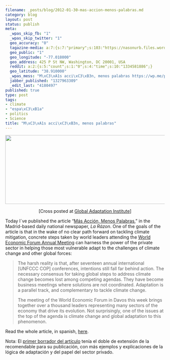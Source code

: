 ```yaml
--- 
filename: _posts/blog/2012-01-30-mas-accion-menos-palabras.md
category: blog
layout: post
status: publish
meta: 
  _wpas_skip_fb: "1"
  _wpas_skip_twitter: "1"
  geo_accuracy: "0"
  tagazine-media: a:7:{s:7:"primary";s:103:"https://nasonurb.files.wordpress.com/2012/01/artc3adculo-b-sc3a1nchez-andrade-la-razc3b3n-30-01-12-1.png";s:6:"images";a:1:{s:103:"https://nasonurb.files.wordpress.com/2012/01/artc3adculo-b-sc3a1nchez-andrade-la-razc3b3n-30-01-12-1.png";a:6:{s:8:"file_url";s:103:"https://nasonurb.files.wordpress.com/2012/01/artc3adculo-b-sc3a1nchez-andrade-la-razc3b3n-30-01-12-1.png";s:5:"width";s:4:"1133";s:6:"height";s:3:"385";s:4:"type";s:5:"image";s:4:"area";s:6:"436205";s:9:"file_path";s:0:"";}}s:6:"videos";a:0:{}s:11:"image_count";s:1:"1";s:6:"author";s:7:"4180497";s:7:"blog_id";s:7:"8438084";s:9:"mod_stamp";s:19:"2012-01-30 22:48:31";}
  geo_public: "1"
  geo_longitude: "-77.018000"
  geo_address: 425 P St NW, Washington, DC 20001, USA
  reddit: a:2:{s:5:"count";s:1:"0";s:4:"time";s:10:"1334581886";}
  geo_latitude: "38.910000"
  _wpas_mess: "M\xC3\xA1s acci\xC3\xB3n, menos palabras https://wp.me/pzp88-yV"
  jabber_published: "1327963309"
  _edit_last: "4180497"
published: true
type: post
tags: 
- climate
- "espa\xC3\xB1a"
- politics
- Science
title: "M\xC3\xA1s acci\xC3\xB3n, menos palabras"
---
```

<p style="text-align:center;"><a href="https://nasonurb.files.wordpress.com/2012/01/artc3adculo-b-sc3a1nchez-andrade-la-razc3b3n-30-01-12-2.pdf"><img class=" wp-image-2168 aligncenter" title="Artículo B. Sánchez-Andrade [LA RAZÓN, 30.01.12] (1)" src="https://nasonurb.files.wordpress.com/2012/01/artc3adculo-b-sc3a1nchez-andrade-la-razc3b3n-30-01-12-1.png" alt="" width="640" height="217" /></a></p>
<p style="text-align:center;">[Cross posted at <a href="https://news.globalai.org/post/16779785424/dr-bruno-sanchez-andrade-nuno-guest-commentary">Global Adaptation Institute</a>]</p>
Today I´ve published the article “<a href="https://www.larazon.es/noticia/7217-mas-accion-menos-palabras-por-bruno-sanchez-andrade-nuno">Más Acción, Menos Palabras</a>,” in the Madrid-based daily national newspaper, <em>La Rázon</em>. One of the goals of the article is that in the wake of no clear path forward on tackling climate mitigation, concrete steps taken by world leaders attending the <a href="https://www.weforum.org/events/world-economic-forum-annual-meeting-2012">World Economic Forum Annual Meeting</a> can harness the power of the private sector in helping those most vulnerable adapt to the challenges of climate change and other global forces:

<!--more-->
<blockquote>The harsh reality is that, after seventeen annual international [UNFCCC COP] conferences, intentions still fall far behind action. The necessary consensus for taking global steps to address climate change becomes lost among competing agendas. They have become business meetings where solutions are not coordinated. Adaptation is a parallel track, and complementary to tackle climate change.

The meeting of the World Economic Forum in Davos this week brings together over a thousand leaders representing many sectors of the economy that drive its evolution. Not surprisingly, one of the issues at the top of the agenda is climate change and global adaptation to this phenomenon.</blockquote>
Read the whole article, in spanish, <a href="https://www.larazon.es/noticia/7217-mas-accion-menos-palabras-por-bruno-sanchez-andrade-nuno">here</a>.

Nota: El <a href="https://docs.google.com/document/d/1fzUB2MPYL60btm1UkpmBNxAmwWB-H3FmK9PeGPwoXAE/edit?hl=en_US">primer borrador del artículo</a> tenía el doble de extensión de la recomendable para su publicación, con más ejemplos y explicaciones de la lógica de adaptación y del papel del sector privado.
